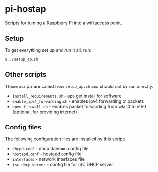 # pi-hostap

Scripts for turning a Raspberry Pi into a wifi access point.

## Setup

To get everything set up and run it all, run:

```
$ ./setup_ap.sh
```

## Other scripts

These scripts are called from `setup_ap.sh` and should not be run directly:
* `install_requirements.sh` - apt-get install for software
* `enable_ipv4_forwarding.sh` - enables ipv4 forwarding of packets
* `open_firewall.sh` - enables packet forwarding from wlan0 to eth0 (optional, for providing internet)

## Config files

The following configuration files are installed by this script:
* `dhcpd.conf` - dhcp daemon config file
* `hostapd.conf` - hostapd config file
* `interfaces` - network interfaces file
* `isc-dhcp-server` - config file for ISC DHCP server

